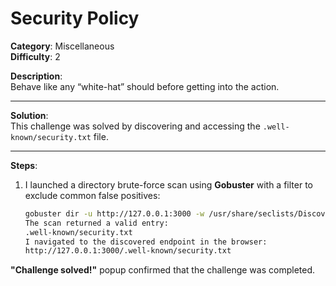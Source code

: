 # Security Policy

**Category**: Miscellaneous  
**Difficulty**: 2

**Description**:  
Behave like any “white-hat” should before getting into the action.

---

**Solution**:  
This challenge was solved by discovering and accessing the `.well-known/security.txt` file.

---

**Steps**:

1. I launched a directory brute-force scan using **Gobuster** with a filter to exclude common false positives:
   
   ```bash
   gobuster dir -u http://127.0.0.1:3000 -w /usr/share/seclists/Discovery/Web-Content/common.txt -o xxx.txt --exclude-length 80117
   The scan returned a valid entry:
   .well-known/security.txt
   I navigated to the discovered endpoint in the browser:
   http://127.0.0.1:3000/.well-known/security.txt
   ```

**"Challenge solved!"** popup confirmed that the challenge was completed.
